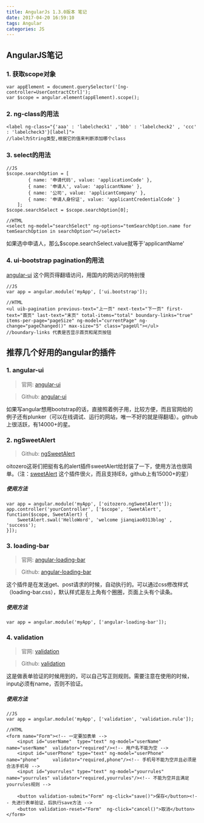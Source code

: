 ```yaml
---
title: AngularJs 1.3.0版本 笔记
date: 2017-04-20 16:59:10
tags: Angular 
categories: JS
---
```

## AngularJS笔记
### 1. 获取scope对象

```
var appElement = document.querySelector('[ng-controller=UserContractCtrl]');
var $scope = angular.element(appElement).scope();
```

### 2. ng-class的用法

```
<label ng-class="{'aaa' : 'labelcheck1' ,'bbb' : 'labelcheck2' , 'ccc' : 'labelcheck3'}[label]">
//label为String类型,根据它的值来判断添加哪个class
```

### 3. select的用法

```
//JS
$scope.searchOption = [
        { name: '申请代码', value: 'applicationCode' },
        { name: '申请人', value: 'applicantName' },
        { name: '公司', value: 'applicantCompany' },
        { name: '申请人身份证', value: 'applicantCredentialCode' }
    ];
$scope.searchSelect = $scope.searchOption[0];
```

```
//HTML
<select ng-model="searchSelect" ng-options="temSearchOption.name for temSearchOption in searchOption"></select>
```

如果选中申请人，那么$scope.searchSelect.value就等于'applicantName'

### 4. ui-bootstrap pagination的用法
[angular-ui](http://angular-ui.github.io/bootstrap/) 这个网页得翻墙访问，用国内的网访问的特别慢
```
//JS
var app = angular.module('myApp', ['ui.bootstrap']);
```

```
//HTML
<ul uib-pagination previous-text="上一页" next-text="下一页" first-text="首页" last-text="末页" total-items="total" boundary-links="true" items-per-page="pageSize" ng-model="currentPage" ng-change="pageChanged()" max-size="5" class="pageUl"></ul>
//boundary-links 代表是否显示首页和尾页按钮
```
## 推荐几个好用的angular的插件
### 1. angular-ui
> 官网: [angular-ui](http://angular-ui.github.io/bootstrap/)

> Github: [angular-ui](https://github.com/angular-ui/bootstrap) 

如果写angular想用bootstrap的话，直接照着例子用，比较方便，而且官网给的例子还有plunker（可以在线调试、运行的网站，唯一不好的就是得翻墙）。github上很活跃，有14000+的星。

### 2. ngSweetAlert
> Github: [ngSweetAlert](https://github.com/oitozero/ngSweetAlert) 

oitozero这哥们把挺有名的alert插件sweetAlert给封装了一下，使用方法也很简单。（注：[sweetAlert](https://github.com/t4t5/sweetalert) 这个插件很火，而且支持IE8，github上有15000+的星）

##### 使用方法
```
var app = angular.module('myApp', ['oitozero.ngSweetAlert']);
app.controller('yourController', ['$scope', 'SweetAlert', function($scope, SweetAlert) {
    SweetAlert.swal('HelloWord', 'welcome jianqiao0313blog' , 'success');
}]);
```

### 3. loading-bar
> 官网: [angular-loading-bar](https://chieffancypants.github.io/angular-loading-bar)

> Github: [angular-loading-bar](https://github.com/chieffancypants/angular-loading-bar)

这个插件是在发送get、post请求的时候，自动执行的。可以通过css修改样式（loading-bar.css），默认样式是左上角有个圈圈，页面上头有个读条。

##### 使用方法
```
var app = angular.module('myApp', ['angular-loading-bar']);
```

### 4. validation
> 官网: [validation](http://hueitan.github.io/angular-validation/)

> Github: [validation](https://github.com/hueitan/angular-validation)

这是做表单验证的时候用到的，可以自己写正则规则。需要注意在使用的时候，input必须有name，否则不验证。
##### 使用方法
```
//JS
var app = angular.module('myApp', ['validation', 'validation.rule']);
```


```
//HTML
<form name="Form"><!-- 一定要加表单 -->
    <input id="userName"  type="text" ng-model="userName"  name="userName"  validator="required"/><!-- 用户名不能为空 -->
    <input id="userPhone" type="text" ng-model="userPhone" name="phone"     validator="required,phone"/><!-- 手机号不能为空并且必须是合法手机号 -->
    <input id="yourrules" type="text" ng-model="yourrules" name="yourrules" validator="required,yourrules"/><!-- 不能为空并且满足yourrules规则 -->
                               
    <button validation-submit="Form" ng-click="save()">保存</button><!-- 先进行表单验证，后执行save方法 -->
    <button validation-reset="Form"  ng-click="cancel()">取消</button>
</form>
```
